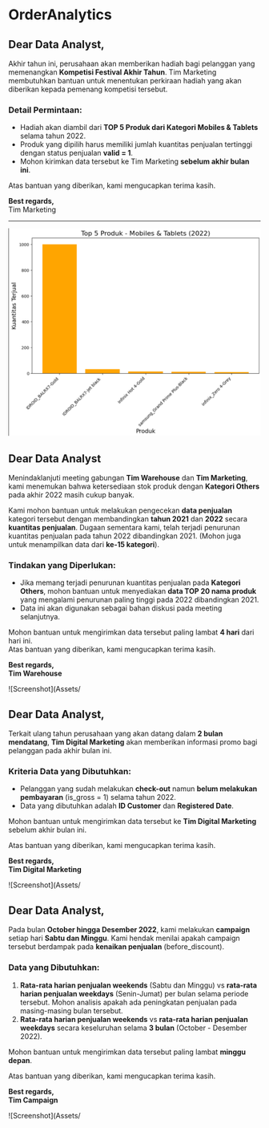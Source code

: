 # OrderAnalytics

## Dear Data Analyst,

Akhir tahun ini, perusahaan akan memberikan hadiah bagi pelanggan yang memenangkan **Kompetisi Festival Akhir Tahun**. Tim Marketing membutuhkan bantuan untuk menentukan perkiraan hadiah yang akan diberikan kepada pemenang kompetisi tersebut.

### Detail Permintaan:
- Hadiah akan diambil dari **TOP 5 Produk dari Kategori Mobiles & Tablets** selama tahun 2022.
- Produk yang dipilih harus memiliki jumlah kuantitas penjualan tertinggi dengan status penjualan **valid = 1**.
- Mohon kirimkan data tersebut ke Tim Marketing **sebelum akhir bulan ini**.

Atas bantuan yang diberikan, kami mengucapkan terima kasih.

**Best regards,**  
Tim Marketing

---

![Screenshot](Assets/Screenshot%202024-09-12%20204600.png)


## Dear Data Analyst

Menindaklanjuti meeting gabungan **Tim Warehouse** dan **Tim Marketing**, kami menemukan bahwa ketersediaan stok produk dengan **Kategori Others** pada akhir 2022 masih cukup banyak.

Kami mohon bantuan untuk melakukan pengecekan **data penjualan** kategori tersebut dengan membandingkan **tahun 2021** dan **2022** secara **kuantitas penjualan**. Dugaan sementara kami, telah terjadi penurunan kuantitas penjualan pada tahun 2022 dibandingkan 2021. (Mohon juga untuk menampilkan data dari **ke-15 kategori**).

### Tindakan yang Diperlukan:
- Jika memang terjadi penurunan kuantitas penjualan pada **Kategori Others**, mohon bantuan untuk menyediakan **data TOP 20 nama produk** yang mengalami penurunan paling tinggi pada 2022 dibandingkan 2021.
- Data ini akan digunakan sebagai bahan diskusi pada meeting selanjutnya.

Mohon bantuan untuk mengirimkan data tersebut paling lambat **4 hari** dari hari ini.  
Atas bantuan yang diberikan, kami mengucapkan terima kasih.

**Best regards,**  
**Tim Warehouse**

![Screenshot](Assets/

## Dear Data Analyst,

Terkait ulang tahun perusahaan yang akan datang dalam **2 bulan mendatang**, **Tim Digital Marketing** akan memberikan informasi promo bagi pelanggan pada akhir bulan ini.

### Kriteria Data yang Dibutuhkan:
- Pelanggan yang sudah melakukan **check-out** namun **belum melakukan pembayaran** (is_gross = 1) selama tahun 2022.
- Data yang dibutuhkan adalah **ID Customer** dan **Registered Date**.

Mohon bantuan untuk mengirimkan data tersebut ke **Tim Digital Marketing** sebelum akhir bulan ini.

Atas bantuan yang diberikan, kami mengucapkan terima kasih.

**Best regards,**  
**Tim Digital Marketing**

![Screenshot](Assets/

## Dear Data Analyst,

Pada bulan **October hingga Desember 2022**, kami melakukan **campaign** setiap hari **Sabtu dan Minggu**. Kami hendak menilai apakah campaign tersebut berdampak pada **kenaikan penjualan** (before_discount).

### Data yang Dibutuhkan:
1. **Rata-rata harian penjualan weekends** (Sabtu dan Minggu) vs **rata-rata harian penjualan weekdays** (Senin-Jumat) per bulan selama periode tersebut. Mohon analisis apakah ada peningkatan penjualan pada masing-masing bulan tersebut.
2. **Rata-rata harian penjualan weekends** vs **rata-rata harian penjualan weekdays** secara keseluruhan selama **3 bulan** (October - Desember 2022).

Mohon bantuan untuk mengirimkan data tersebut paling lambat **minggu depan**.

Atas bantuan yang diberikan, kami mengucapkan terima kasih.

**Best regards,**  
**Tim Campaign**

![Screenshot](Assets/
